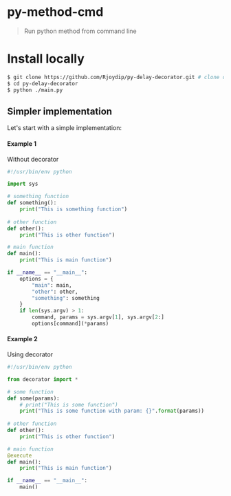 # py-method-cmd
> Run python method from command line

# Install locally

```sh
$ git clone https://github.com/Rjoydip/py-delay-decorator.git # clone or fork
$ cd py-delay-decorator
$ python ./main.py
```

## Simpler implementation

Let's start with a simple implementation:

#### Example 1

Without decorator

```python
#!/usr/bin/env python

import sys

# something function
def something():
    print("This is something function")
    
# other function
def other():
    print("This is other function")

# main function
def main():
    print("This is main function")

if __name__ == "__main__":
    options = {
        "main": main,
        "other": other,
        "something": something
    }
    if len(sys.argv) > 1:
        command, params = sys.argv[1], sys.argv[2:]
        options[command](*params)
```

#### Example 2

Using decorator

```python
#!/usr/bin/env python

from decorator import *

# some function
def some(params):
    # print("This is some function")
    print("This is some function with param: {}".format(params))
    
# other function
def other():
    print("This is other function")

# main function
@execute
def main():
    print("This is main function")

if __name__ == "__main__":
    main()
```